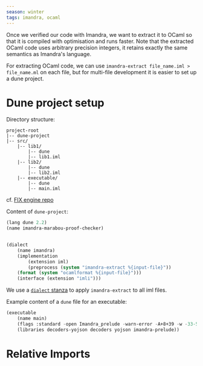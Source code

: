 ```yaml
---
season: winter
tags: imandra, ocaml
---
```


Once we verified our code with Imandra, we want to extract it to OCaml so that it is compiled with optimisation and runs faster. Note that the extracted OCaml code uses arbitrary precision integers, it retains exactly the same semantics as Imandra's language.

For extracting OCaml code, we can use `imandra-extract file_name.iml > file_name.ml` on each file, but for multi-file development it is easier to set up a dune project.

# Dune project setup
Directory structure:
```
project-root
|-- dune-project
|-- src/
	|-- lib1/
		|-- dune
		|-- lib1.iml
	|-- lib2/
		|-- dune
		|-- lib2.iml
	|-- executable/
		|-- dune
		|-- main.iml
```

cf. [FIX engine repo](https://github.com/imandra-ai/fix-engine/)

Content of `dune-project`:

```lisp
(lang dune 2.2)
(name imandra-marabou-proof-checker)

  
(dialect
	(name imandra)
	(implementation
		(extension iml)
		(preprocess (system "imandra-extract %{input-file}"))
	(format (system "ocamlformat %{input-file}")))
	(interface (extension "imli")))
```

We use a [`dialect` stanza](https://dune.readthedocs.io/en/stable/dune-files.html#dialect) to apply `imandra-extract` to all iml files.

Example content of a `dune` file for an executable:

```lisp
(executable
	(name main)
	(flags :standard -open Imandra_prelude -warn-error -A+8+39 -w -33-58)
	(libraries decoders-yojson decoders yojson imandra-prelude))
```


# Relative Imports
